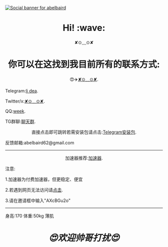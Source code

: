 [![Social banner for
abelbaird](https://github.com/abelbaird/medium/blob/main/header-banner--optimized.svg)](https://github.com/abelbaird/abelbaird)
<h1 align='center'> Hi! :wave:</h1>
<p align='center'>
✘⊙﹏⊙✘
</p>
<h1 align='center'>你可以在这找到我目前所有的联系方式:</h1>
<p align='center'>😍✈️<a href="#">✘⊙﹏⊙✘</a>.</p>
<p align='center1'>Telegram:<a href="https://t.me/PJP2064860">li dea</a>.</p>

<p align='center1'>Twitter/x:<a href="https://x.com/PJP2064860?t=2qZNp19uPbugS84yC58Lbw&s=09">✘⊙﹏⊙✘</a>.</p>
<p align='center1'>QQ:<a href="https://qm.qq.com/q/8vicAZQHkc">week</a>.</p>
<p align='center1'>TG群聊:<a href="https://t.me/+uTCabyrpFd83OGNh">聊天群</a>.</p>
<p align='center'>直接点击即可跳转若需安装包请点击:<a href="https://telegram.org/android">Telegram安装包</a>.</p>
<p>反馈邮箱:abelbaird62@gmail.com</p>
<hr>
<p align='center'>加速器推荐:<a href="https://512.jsy.lol/#/register?code=AXcBGu2o">加速器</a>.</p></hr>
<p align='center1'>注意:</p>
<p>1.加速器为付费加速器，但更稳定、便宜</p>
<p>2.若遇到网页无法访问请<a href="https://xn--kbtz0ztjtvlp.com/">点击</a>.</P>
<p>3.请在邀请框中输入"AXcBGu2o"</p>
<hr></hr>
<p>身高:170   体重:50kg
薄肌</p>



<h1 align='center'><i>😍欢迎帅哥打扰😍</i></h1>

